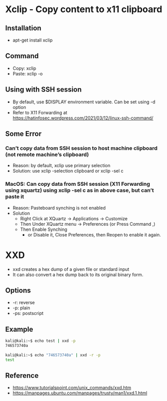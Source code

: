 # Xclip - Copy content to x11 clipboard
## Installation

- apt-get install xclip

## Command

- Copy: xclip
- Paste: xclip -o

## Using with SSH session

- By default, use $DISPLAY environment variable. Can be set using -d option
- Refer to X11 Forwarding at https://hatinfosec.wordpress.com/2021/03/12/linux-ssh-command/

## Some Error

### Can’t copy data from SSH session to host machine clipboard (not remote machine’s clipboard)
- Reason: by default, xclip use primary selection
- Solution: use xclip -selection clipboard or xclip -sel c

### MacOS: Can copy data from SSH session (X11 Forwarding using xquartz) using xclip -sel c as in above case, but can’t paste it
- Reason: Pasteboard synching is not enabled
- Solution
    - Right Click at XQuartz -> Applications -> Customize
    - Then Under XQuartz menu -> Preferences (or Press Command ,)
    - Then Enable Synching
        - or Disable it, Close Preferences, then Reopen to enable it again.

# XXD
- xxd creates a hex dump of a given file or standard input
- It can also convert a hex dump back to its original binary form.

## Options

- -r: reverse
- -p: plain
- -ps: postscript

## Example

```bash
kali@kali:~$ echo test | xxd -p
746573740a
                                                                                                                                                                                  
kali@kali:~$ echo "746573740a" | xxd -r -p
test
```

## Reference
- https://www.tutorialspoint.com/unix_commands/xxd.htm
- https://manpages.ubuntu.com/manpages/trusty/man1/xxd.1.html